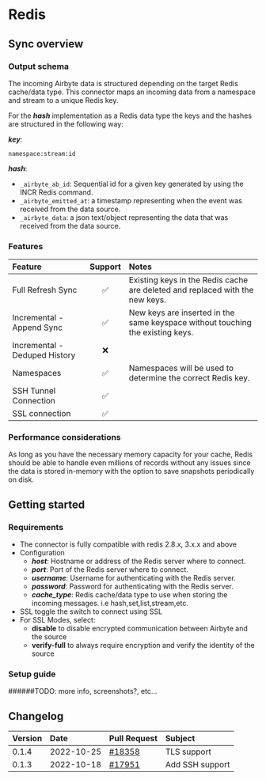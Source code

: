 # Redis

## Sync overview

### Output schema

The incoming Airbyte data is structured depending on the target Redis cache/data type.
This connector maps an incoming data from a namespace and stream to a unique Redis key.

For the **_hash_** implementation as a Redis data type the keys and the hashes are structured in the following way:

**_key_**:

    namespace:stream:id
    
**_hash_**:

* `_airbyte_ab_id`: Sequential id for a given key generated by using the INCR Redis command.
* `_airbyte_emitted_at`: a timestamp representing when the event was received from the data source.
* `_airbyte_data`: a json text/object representing the data that was received from the data source.


### Features

| Feature                       | Support| Notes                                                                          |
|:------------------------------| :-----:|:-------------------------------------------------------------------------------|
| Full Refresh Sync             | ✅     | Existing keys in the Redis cache are deleted and replaced with the new keys.   |
| Incremental - Append Sync     | ✅     | New keys are inserted in the same keyspace without touching the existing keys. |
| Incremental - Deduped History | ❌     |                                                                                |
| Namespaces                    | ✅     | Namespaces will be used to determine the correct Redis key.                    |
| SSH Tunnel Connection         | ✅     |                                                                                |
| SSL connection                | ✅     |                                                                                |


### Performance considerations

As long as you have the necessary memory capacity for your cache, Redis should be able to handle even millions of records without any issues since the data is stored in-memory with the option to 
save snapshots periodically on disk.

## Getting started

### Requirements

* The connector is fully compatible with redis 2.8.x, 3.x.x and above
* Configuration
    * **_host_**: Hostname or address of the Redis server where to connect.
    * **_port_**: Port of the Redis server where to connect.
    * **_username_**: Username for authenticating with the Redis server.
    * **_password_**: Password for authenticating with the Redis server.
    * **_cache_type_**: Redis cache/data type to use when storing the incoming messages. i.e hash,set,list,stream,etc.
* SSL toggle the switch to connect using SSL
*  For SSL Modes, select:
    - **disable** to disable encrypted communication between Airbyte and the source
    - **verify-full** to always require encryption and verify the identity of the source

### Setup guide

######TODO: more info, screenshots?, etc...

## Changelog

| Version | Date       | Pull Request                                               | Subject          |
|:--------|:-----------|:-----------------------------------------------------------|:-----------------|
| 0.1.4   | 2022-10-25 | [\#18358](https://github.com/airbytehq/airbyte/pull/18358) | TLS support      |
| 0.1.3   | 2022-10-18 | [\#17951](https://github.com/airbytehq/airbyte/pull/17951) | Add SSH support  |
